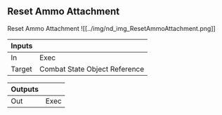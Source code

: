 ## Reset Ammo Attachment
Reset Ammo Attachment
![[../img/nd_img_ResetAmmoAttachment.png]]

|Inputs||
|--|--|
| In | Exec |
| Target | Combat State Object Reference |

|Outputs||
|--|--|
| Out | Exec |
